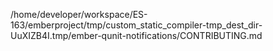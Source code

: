/home/developer/workspace/ES-163/emberproject/tmp/custom_static_compiler-tmp_dest_dir-UuXIZB4I.tmp/ember-qunit-notifications/CONTRIBUTING.md